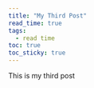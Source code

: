 ```yaml
---
title: "My Third Post"
read_time: true
tags:
  - read time
toc: true
toc_sticky: true
---
```


This is my third post
